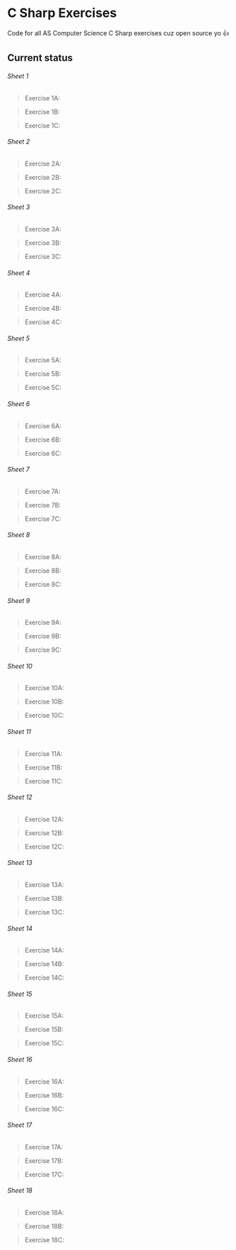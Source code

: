 # C Sharp Exercises
Code for all AS Computer Science C Sharp exercises cuz open source yo 👍

Current status
--

###### Sheet 1
 > Exercise 1A: 
 
 > Exercise 1B:
 
 > Exercise 1C: 
 
###### Sheet 2
 > Exercise 2A: 
 
 > Exercise 2B:
 
 > Exercise 2C: 
 
###### Sheet 3
 > Exercise 3A: 
 
 > Exercise 3B:
 
 > Exercise 3C: 
 
###### Sheet 4
 > Exercise 4A: 
 
 > Exercise 4B:
 
 > Exercise 4C: 
 
###### Sheet 5
 > Exercise 5A: 
 
 > Exercise 5B:
 
 > Exercise 5C: 
 
###### Sheet 6
 > Exercise 6A:
 
 > Exercise 6B:
 
 > Exercise 6C: 
 
###### Sheet 7
 > Exercise 7A: 
 
 > Exercise 7B:
 
 > Exercise 7C: 
 
###### Sheet 8
 > Exercise 8A: 
 
 > Exercise 8B:
 
 > Exercise 8C: 
 
###### Sheet 9
 > Exercise 9A:
 
 > Exercise 9B:
 
 > Exercise 9C: 
 
###### Sheet 10
 > Exercise 10A: 
 
 > Exercise 10B:
 
 > Exercise 10C: 
 
###### Sheet 11
 > Exercise 11A: 
 
 > Exercise 11B:
 
 > Exercise 11C: 
 
###### Sheet 12
 > Exercise 12A: 
 
 > Exercise 12B:
 
 > Exercise 12C: 

###### Sheet 13
 > Exercise 13A: 
 
 > Exercise 13B:
 
 > Exercise 13C: 
 
###### Sheet 14
 > Exercise 14A: 
 
 > Exercise 14B:
 
 > Exercise 14C: 
 
###### Sheet 15
 > Exercise 15A: 
 
 > Exercise 15B:
 
 > Exercise 15C: 
 
###### Sheet 16
 > Exercise 16A: 
 
 > Exercise 16B:
 
 > Exercise 16C: 
 
###### Sheet 17
 > Exercise 17A: 
 
 > Exercise 17B:
 
 > Exercise 17C: 
 
 ###### Sheet 18
 > Exercise 18A: 
 
 > Exercise 18B:
 
 > Exercise 18C: 
